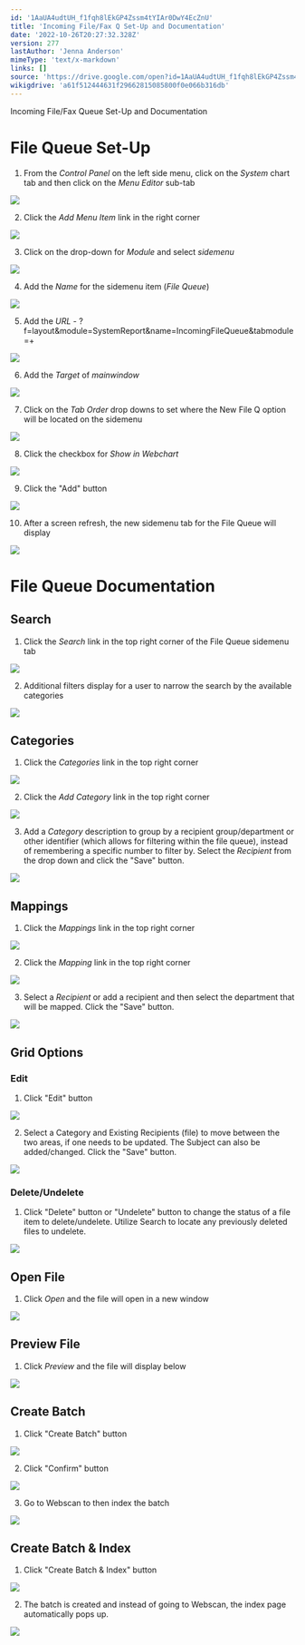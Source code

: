 ```yaml
---
id: '1AaUA4udtUH_f1fqh8lEkGP4Zssm4tYIAr0DwY4EcZnU'
title: 'Incoming File/Fax Q Set-Up and Documentation'
date: '2022-10-26T20:27:32.328Z'
version: 277
lastAuthor: 'Jenna Anderson'
mimeType: 'text/x-markdown'
links: []
source: 'https://drive.google.com/open?id=1AaUA4udtUH_f1fqh8lEkGP4Zssm4tYIAr0DwY4EcZnU'
wikigdrive: 'a61f512444631f29662815085800f0e066b316db'
---
```

Incoming File/Fax Queue Set-Up and Documentation

  
# File Queue Set-Up  


1. From the <em>Control Panel</em> on the left side menu, click on the <em>System</em> chart tab and then click on the <em>Menu Editor</em> sub-tab
  
![](../incoming-file-fax-q-set-up-and-documentation.assets/100002010000055B00000377DACF73DA75AD7C15.png)  


2. Click the <em>Add Menu Item</em> link in the right corner
  
![](../incoming-file-fax-q-set-up-and-documentation.assets/100002010000074E000000F237FF582817A275CF.png)  





3. Click on the drop-down for <em>Module</em> and select <em>sidemenu</em>
  
![](../incoming-file-fax-q-set-up-and-documentation.assets/100002010000037C000001DBA98F5E815717FE66.png)  


4. Add the <em>Name</em> for the sidemenu item (<em>File Queue</em>)
  
![](../incoming-file-fax-q-set-up-and-documentation.assets/100002010000034E000001B608968BE0FBBD96B1.png)  







5. Add the <em>URL</em> - ?f=layout&module=SystemReport&name=IncomingFileQueue&tabmodule=+ 
  
![](../incoming-file-fax-q-set-up-and-documentation.assets/100002010000034C000001B48D960F7ADA98110F.png)  


6. Add the <em>Target</em> of <em>mainwindow</em>
  
![](../incoming-file-fax-q-set-up-and-documentation.assets/1000020100000351000001B17C8AB188FD58038E.png)  






7. Click on the <em>Tab Order</em> drop downs to set where the New File Q option will be located on the sidemenu
  
![](../incoming-file-fax-q-set-up-and-documentation.assets/100002010000034B000001B3CA8BF07566BD6C53.png)  


8. Click the checkbox for <em>Show in Webchart</em>
  
![](../incoming-file-fax-q-set-up-and-documentation.assets/100002010000034B000001B343833ED3524385C2.png)  








9. Click the "Add" button
  
![](../incoming-file-fax-q-set-up-and-documentation.assets/100002010000034B000001B36C69DECE77938598.png)  


10. After a screen refresh, the new sidemenu tab for the File Queue will display
  
![](../incoming-file-fax-q-set-up-and-documentation.assets/10000201000000BC0000023C24BDA42830169E76.png)  




  
# File Queue Documentation  


  
## Search  


1. Click the <em>Search</em> link in the top right corner of the File Queue sidemenu tab
  
![](../incoming-file-fax-q-set-up-and-documentation.assets/10000201000006AC00000151E95299222CC40ECA.png)  


2. Additional filters display for a user to narrow the search by the available categories
  
![](../incoming-file-fax-q-set-up-and-documentation.assets/1000020100000341000000C4D4537F70FF195C5E.png)  


  
## Categories  


1. Click the <em>Categories</em> link in the top right corner
  
![](../incoming-file-fax-q-set-up-and-documentation.assets/10000201000006AC000001511775D8B3B87C7D04.png)  


2. Click the <em>Add Category</em> link in the top right corner
  
![](../incoming-file-fax-q-set-up-and-documentation.assets/10000201000006B9000001408A7CCB4164DDE7F4.png)  


3. Add a <em>Category</em> description to group by a recipient group/department or other identifier (which allows for filtering within the file queue), instead of remembering a specific number to filter by. Select the <em>Recipient</em> from the drop down and click the "Save" button.
  
![](../incoming-file-fax-q-set-up-and-documentation.assets/100002010000018A000001188C5AFE5AAF3945EA.png)  


  
## Mappings  


1. Click the <em>Mappings</em> link in the top right corner
  
![](../incoming-file-fax-q-set-up-and-documentation.assets/10000201000006AC00000151B4AC0B0498F80CFC.png)  


2. Click the <em>Mapping</em> link in the top right corner
  
![](../incoming-file-fax-q-set-up-and-documentation.assets/10000201000006B40000019082A6F3661475F56B.png)  


3. Select a <em>Recipient </em>or add a recipient and then select the department that will be mapped. Click the "Save" button.
  
![](../incoming-file-fax-q-set-up-and-documentation.assets/100002010000020C0000014F213F7A7AC553948F.png)  
 

  
## Grid Options  


  
### Edit  


1. Click "Edit" button
  
![](../incoming-file-fax-q-set-up-and-documentation.assets/1000020100000305000001C103FC011B8A830974.png)  







2. Select a Category and Existing Recipients (file) to move between the two areas, if one needs to be updated. The Subject can also be added/changed. Click the "Save" button.
  
![](../incoming-file-fax-q-set-up-and-documentation.assets/10000201000001A900000125CA0F495DB695B45E.png)  


  
### Delete/Undelete  


1. Click "Delete" button or "Undelete" button to change the status of a file item to delete/undelete. Utilize Search to locate any previously deleted files to undelete. 
  
![](../incoming-file-fax-q-set-up-and-documentation.assets/1000020100000305000001C1B0A7A8DD01CEE753.png)  



  
## Open File  

1. Click <em>Open</em> and the file will open in a new window
  
![](../incoming-file-fax-q-set-up-and-documentation.assets/1000000000000780000004109C77F108FDC7BF3B.png)  

  
## Preview File  

1. Click <em>Preview</em> and the file will display below
  
![](../incoming-file-fax-q-set-up-and-documentation.assets/100000000000078000000410919332CFDD92965E.png)  


  
## Create Batch  


1. Click "Create Batch" button
  
![](../incoming-file-fax-q-set-up-and-documentation.assets/10000000000007800000040603D7ABA86F8B1ECB.png)  


2. Click "Confirm" button
  
![](../incoming-file-fax-q-set-up-and-documentation.assets/100002010000015C000000C496E24F39CAEF874B.png)  














3. Go to Webscan to then index the batch
  
![](../incoming-file-fax-q-set-up-and-documentation.assets/100000000000078000000410D3853EAAF0478AC3.png)  


  
## Create Batch & Index  


1. Click "Create Batch & Index" button
  
![](../incoming-file-fax-q-set-up-and-documentation.assets/100000000000078000000406B448EC07ECB4A412.png)  




2. The batch is created and instead of going to Webscan, the index page automatically pops up.
  
![](../incoming-file-fax-q-set-up-and-documentation.assets/1000000000000780000004065CC75CA94FE8F93F.png)  



 




